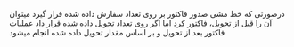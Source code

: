<p>درصورتی که خط مشی صدور فاکتور بر روی تعداد سفارش داده شده قرار گیرد میتوان آن را قبل از تحویل، فاکتور کرد اما اگر روی تعداد تحویل داده شده قرار داد عملیات فاکتور بعد از تحویل و بر اساس مقدار تحویل داده شده انجام میشود</p>
